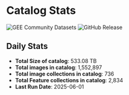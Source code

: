 # Catalog Stats

![GEE Community Datasets](https://img.shields.io/endpoint?url=https://gist.githubusercontent.com/samapriya/34bc0c1280d475d3a69e3b60a706226e/raw/community.json)
![GitHub Release](https://img.shields.io/github/v/release/samapriya/awesome-gee-community-datasets)

## Daily Stats

<!-- START_MARKER -->
* **Total Size of catalog**: 533.08 TB
* **Total images in catalog**: 1,552,897
* **Total image collections in catalog**: 736
* **Total Feature collections in catalog**: 2,834
* **Last Run Date**: 2025-06-01
<!-- END_MARKER -->
